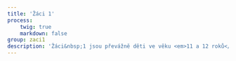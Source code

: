 ```yaml
---
title: 'Žáci 1'
process:
    twig: true
    markdown: false
group: zaci1
description: 'Žáci&nbsp;1 jsou převážně děti ve věku <em>11 a 12 roků</em>.'
---
```


